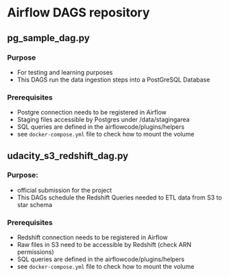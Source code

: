 # Airflow DAGS repository
## pg_sample_dag.py
### Purpose
- For testing and learning purposes
- This DAGS run the data ingestion steps into a PostGreSQL Database

### Prerequisites
- Postgre connection needs to be registered in Airflow
- Staging files accessible by Postgres under /data/stagingarea
- SQL queries are defined in the airflowcode/plugins/helpers
- see `docker-compose.yml` file to check how to mount the volume

## udacity_s3_redshift_dag.py
### Purpose:
- official submission for the project
- This DAGs schedule the Redshift Queries needed to ETL data from S3 to star schema

### Prerequisites
- Redshift connection needs to be registered in Airflow
- Raw files in S3 need to be accessible by Redshift (check ARN permissions)
- SQL queries are defined in the airflowcode/plugins/helpers
- see `docker-compose.yml` file to check how to mount the volume

